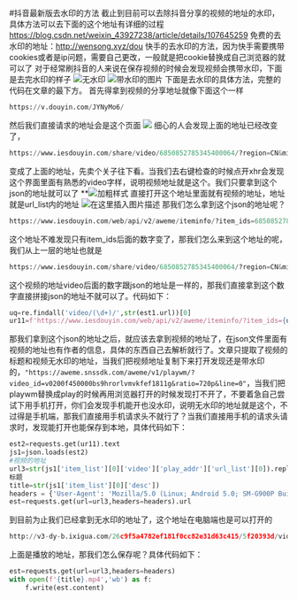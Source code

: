 
#抖音最新版去水印的方法
截止到目前可以去除抖音分享的视频的地址的水印，
具体方法可以去下面的这个地址有详细的过程
https://blog.csdn.net/weixin_43927238/article/details/107645259
免费的去水印的地址：http://wensong.xyz/dou
快手的去水印的方法，因为快手需要携带cookies或者是ip问题，需要自己更改，一般就是把cookie替换成自己浏览器的就可以了
对于经常刷抖音的人来说在保存视频的时候会发现视频会携带水印，下面是去完水印的样子
![无水印](https://img-blog.csdnimg.cn/20200728210940310.png?x-oss-process=image/watermark,type_ZmFuZ3poZW5naGVpdGk,shadow_10,text_aHR0cHM6Ly9ibG9nLmNzZG4ubmV0L3dlaXhpbl80MzkyNzIzOA==,size_16,color_FFFFFF,t_70)
![带水印的图片](https://img-blog.csdnimg.cn/20200728211020100.png?x-oss-process=image/watermark,type_ZmFuZ3poZW5naGVpdGk,shadow_10,text_aHR0cHM6Ly9ibG9nLmNzZG4ubmV0L3dlaXhpbl80MzkyNzIzOA==,size_16,color_FFFFFF,t_70)
下面是去水印的具体方法，完整的代码在文章的最下方。
首先得拿到视频的分享地址就像下面这个一样

```python
https://v.douyin.com/JYNyMo6/
```
然后我们直接请求的地址会是这个页面
![](https://img-blog.csdnimg.cn/20200728211332855.png?x-oss-process=image/watermark,type_ZmFuZ3poZW5naGVpdGk,shadow_10,text_aHR0cHM6Ly9ibG9nLmNzZG4ubmV0L3dlaXhpbl80MzkyNzIzOA==,size_16,color_FFFFFF,t_70)
细心的人会发现上面的地址已经改变了，
```python
https://www.iesdouyin.com/share/video/6850852785345400064/?region=CN&mid=6635819768786094852&u_code=i34h585b&titleType=title&utm_source=copy_link&utm_campaign=client_share&utm_medium=android&app=aweme
```
变成了上面的地址，先卖个关子往下看。当我们去右键检查的时候点开xhr会发现这个界面里面有熟悉的video字样，说明视频地址就是这个。我们只要拿到这个json的地址就可以了
**![加粗样式](https://img-blog.csdnimg.cn/20200728211823700.png?x-oss-process=image/watermark,type_ZmFuZ3poZW5naGVpdGk,shadow_10,text_aHR0cHM6Ly9ibG9nLmNzZG4ubmV0L3dlaXhpbl80MzkyNzIzOA==,size_16,color_FFFFFF,t_70)
直接打开这个地址里面就有视频的地址，地址就是url_list内的地址
![在这里插入图片描述](https://img-blog.csdnimg.cn/20200728212215311.png?x-oss-process=image/watermark,type_ZmFuZ3poZW5naGVpdGk,shadow_10,text_aHR0cHM6Ly9ibG9nLmNzZG4ubmV0L3dlaXhpbl80MzkyNzIzOA==,size_16,color_FFFFFF,t_70)
那我们怎么拿到这个json的地址呢？

```python
https://www.iesdouyin.com/web/api/v2/aweme/iteminfo/?item_ids=6850852785345400064
```
这个地址不难发现只有item_ids后面的数字变了，那我们怎么来到这个地址的呢，我们从上一层的地址也就是

```python
https://www.iesdouyin.com/share/video/6850852785345400064/?region=CN&mid=6635819768786094852&u_code=i34h585b&titleType=title&utm_source=copy_link&utm_campaign=client_share&utm_medium=android&app=aweme`
```
这个视频的地址video后面的数字跟json的地址是一样的，那我们直接拿到这个数字直接拼接json的地址不就可以了。代码如下：

```python
uq=re.findall('video/(\d+)/',str(est1.url))[0]
ur11=f'https://www.iesdouyin.com/web/api/v2/aweme/iteminfo/?item_ids={uq}'
```
那我们拿到这个json的地址之后，就应该去拿到视频的地址了，在json文件里面有视频的地址也有作者的信息，具体的东西自己去解析就行了。文章只提取了视频的标题和视频无水印的地址，当我们把视频地址复制下来打开发现还是带水印的，`"https://aweme.snssdk.com/aweme/v1/playwm/?video_id=v0200f450000bs9hrorlvmvkfef1811g&ratio=720p&line=0"`，当我们把playwm替换成play的时候再用浏览器打开的时候发现打不开了，不要着急自己尝试下用手机打开，你们会发现手机能开也没水印，说明无水印的地址就是这个，不过得是手机端，那我们直接用手机请求头不就行了？当我们直接用手机的请求头请求时，发现能打开也能保存到本地，具体代码如下：

```python
est2=requests.get(ur11).text
js1=json.loads(est2)
#视频的地址
url3=str(js1['item_list'][0]['video']['play_addr']['url_list'][0]).replace('playwm','play')
标题
title=str(js1['item_list'][0]['desc'])
headers = {'User-Agent': 'Mozilla/5.0 (Linux; Android 5.0; SM-G900P Build/LRX21T) AppleWebKit/537.36 (KHTML, like Gecko) Chrome/66.0.3329.0 Mobile Safari/537.36'}
est=requests.get(url=url3,headers=headers).url
```
到目前为止我们已经拿到无水印的地址了，这个地址在电脑端也是可以打开的

```python
http://v3-dy-b.ixigua.com/26c9f5a4782ef181f0cc82e31d63c415/5f20393d/video/tos/cn/tos-cn-ve-15/26999eff3588428b94e7574d3ad67a37/?a=1128&br=3234&bt=1078&cr=0&cs=0&dr=0&ds=6&er=&l=20200728214159010012023024202E88B3&lr=&mime_type=video_mp4&qs=0&rc=ajQ0aG5wb3JrdjMzOGkzM0ApN2VnZDs0ZjtnNzc8NTw3N2cuNWNjc3NvbzZfLS0xLS9zc2FgNmE1MDEtMDRhYjYzNDQ6Yw%3D%3D&vl=&vr=
```
上面是播放的地址，那我们怎么保存呢？具体代码如下：

```python
est=requests.get(url=url3,headers=headers)
with open(f'{title}.mp4','wb') as f:
    f.write(est.content)
```
